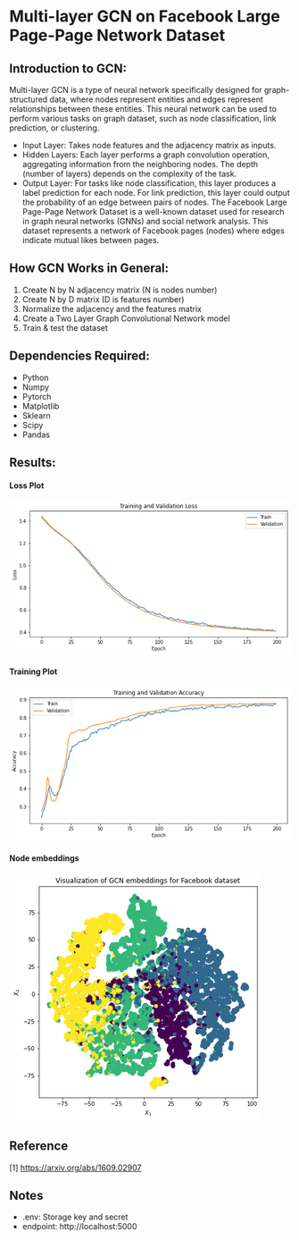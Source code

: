 # Multi-layer GCN on Facebook Large Page-Page Network Dataset

## Introduction to GCN:
Multi-layer GCN is a type of neural network specifically designed for graph-structured data, where nodes represent entities and edges represent relationships between these entities. This neural network can be used to perform various tasks on graph dataset, such as node classification, link prediction, or clustering.
- Input Layer: Takes node features and the adjacency matrix as inputs.
- Hidden Layers: Each layer performs a graph convolution operation, aggregating information from the neighboring nodes. The depth (number of layers) depends on the complexity of the task.
- Output Layer: For tasks like node classification, this layer produces a label prediction for each node. For link prediction, this layer could output the probability of an edge between pairs of nodes.
The Facebook Large Page-Page Network Dataset is a well-known dataset used for research in graph neural networks (GNNs) and social network analysis. This dataset represents a network of Facebook pages (nodes) where edges indicate mutual likes between pages.

## How GCN Works in General:
1. Create N by N adjacency matrix (N is nodes number)
2. Create N by D matrix (D is features number)
3. Normalize the adjacency and the features matrix
4. Create a Two Layer Graph Convolutional Network model
5. Train & test the dataset

## Dependencies Required:
- Python
- Numpy
- Pytorch
- Matplotlib
- Sklearn
- Scipy
- Pandas

## Results:
#### Loss Plot
![GCN](./data/Loss.png)
#### Training Plot
![GCN](./data/Accuracy.png)
#### Node embeddings
![GCN](./data/Embedding.png)

## Reference
[1] https://arxiv.org/abs/1609.02907

## Notes
- .env: Storage key and secret
- endpoint: http://localhost:5000
